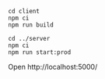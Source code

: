 ```
cd client
npm ci
npm run build

cd ../server
npm ci
npm run start:prod
```
Open http://localhost:5000/

